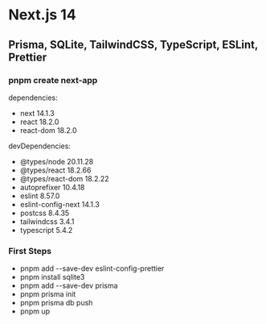 # Next.js 14 #

## Prisma, SQLite, TailwindCSS, TypeScript, ESLint, Prettier ##

### pnpm create next-app ###

dependencies:

+ next 14.1.3
+ react 18.2.0
+ react-dom 18.2.0

devDependencies:

+ @types/node 20.11.28
+ @types/react 18.2.66
+ @types/react-dom 18.2.22
+ autoprefixer 10.4.18
+ eslint 8.57.0
+ eslint-config-next 14.1.3
+ postcss 8.4.35
+ tailwindcss 3.4.1
+ typescript 5.4.2

### First Steps ###

+ pnpm add --save-dev eslint-config-prettier
+ pnpm install sqlite3
+ pnpm add --save-dev prisma
+ pnpm prisma init
+ pnpm prisma db push
+ pnpm up
